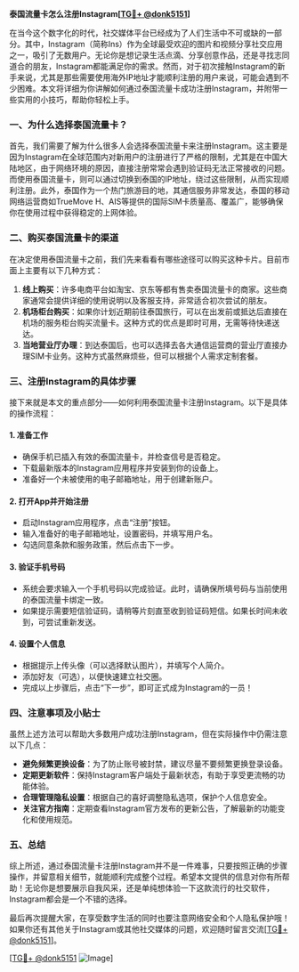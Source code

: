 **泰国流量卡怎么注册Instagram[[TG💪+ @donk5151](https://t.me/s/donk5151)]**

在当今这个数字化的时代，社交媒体平台已经成为了人们生活中不可或缺的一部分。其中，Instagram（简称Ins）作为全球最受欢迎的图片和视频分享社交应用之一，吸引了无数用户。无论你是想记录生活点滴、分享创意作品，还是寻找志同道合的朋友，Instagram都能满足你的需求。然而，对于初次接触Instagram的新手来说，尤其是那些需要使用海外IP地址才能顺利注册的用户来说，可能会遇到不少困难。本文将详细为你讲解如何通过泰国流量卡成功注册Instagram，并附带一些实用的小技巧，帮助你轻松上手。

### 一、为什么选择泰国流量卡？

首先，我们需要了解为什么很多人会选择泰国流量卡来注册Instagram。这主要是因为Instagram在全球范围内对新用户的注册进行了严格的限制，尤其是在中国大陆地区，由于网络环境的原因，直接注册常常会遇到验证码无法正常接收的问题。而使用泰国流量卡，则可以通过切换到泰国的IP地址，绕过这些限制，从而实现顺利注册。此外，泰国作为一个热门旅游目的地，其通信服务非常发达，泰国的移动网络运营商如TrueMove H、AIS等提供的国际SIM卡质量高、覆盖广，能够确保你在使用过程中获得稳定的上网体验。

### 二、购买泰国流量卡的渠道

在决定使用泰国流量卡之前，我们先来看看有哪些途径可以购买这种卡片。目前市面上主要有以下几种方式：

1. **线上购买**：许多电商平台如淘宝、京东等都有售卖泰国流量卡的商家。这些商家通常会提供详细的使用说明以及客服支持，非常适合初次尝试的朋友。
2. **机场柜台购买**：如果你计划近期前往泰国旅行，可以在出发前或抵达后直接在机场的服务柜台购买流量卡。这种方式的优点是即时可用，无需等待快递送达。
3. **当地营业厅办理**：到达泰国后，也可以选择去各大通信运营商的营业厅直接办理SIM卡业务。这种方式虽然麻烦些，但可以根据个人需求定制套餐。

### 三、注册Instagram的具体步骤

接下来就是本文的重点部分——如何利用泰国流量卡注册Instagram。以下是具体的操作流程：

#### 1. 准备工作
- 确保手机已插入有效的泰国流量卡，并检查信号是否稳定。
- 下载最新版本的Instagram应用程序并安装到你的设备上。
- 准备好一个未被使用的电子邮箱地址，用于创建新账户。

#### 2. 打开App并开始注册
- 启动Instagram应用程序，点击“注册”按钮。
- 输入准备好的电子邮箱地址，设置密码，并填写用户名。
- 勾选同意条款和服务政策，然后点击下一步。

#### 3. 验证手机号码
- 系统会要求输入一个手机号码以完成验证。此时，请确保所填号码与当前使用的泰国流量卡绑定一致。
- 如果提示需要短信验证码，请稍等片刻直至收到验证码短信。如果长时间未收到，可尝试重新发送。

#### 4. 设置个人信息
- 根据提示上传头像（可以选择默认图片），并填写个人简介。
- 添加好友（可选），以便快速建立社交圈。
- 完成以上步骤后，点击“下一步”，即可正式成为Instagram的一员！

### 四、注意事项及小贴士

虽然上述方法可以帮助大多数用户成功注册Instagram，但在实际操作中仍需注意以下几点：

- **避免频繁更换设备**：为了防止账号被封禁，建议尽量不要频繁更换登录设备。
- **定期更新软件**：保持Instagram客户端处于最新状态，有助于享受更流畅的功能体验。
- **合理管理隐私设置**：根据自己的喜好调整隐私选项，保护个人信息安全。
- **关注官方指南**：定期查看Instagram官方发布的更新公告，了解最新的功能变化和使用规范。

### 五、总结

综上所述，通过泰国流量卡注册Instagram并不是一件难事，只要按照正确的步骤操作，并留意相关细节，就能顺利完成整个过程。希望本文提供的信息对你有所帮助！无论你是想要展示自我风采，还是单纯想体验一下这款流行的社交软件，Instagram都会是一个不错的选择。

最后再次提醒大家，在享受数字生活的同时也要注意网络安全和个人隐私保护哦！如果你还有其他关于Instagram或其他社交媒体的问题，欢迎随时留言交流[[TG💪+ @donk5151](https://t.me/s/donk5151)]。

[[TG💪+ @donk5151](https://t.me/s/donk5151) ![Image](https://i.postimg.cc/rwNCRYN7/Snipaste-2025-04-30-17-27-05.png)]